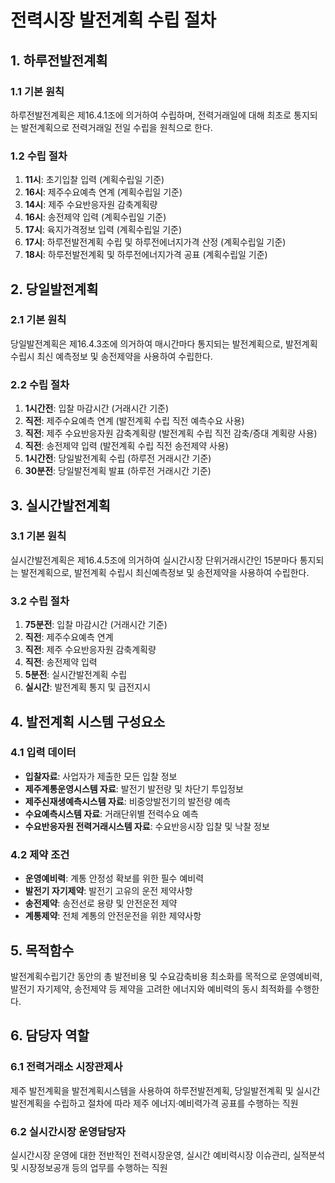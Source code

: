 # 전력시장 발전계획 수립 절차

## 1. 하루전발전계획

### 1.1 기본 원칙
하루전발전계획은 제16.4.1조에 의거하여 수립하며, 전력거래일에 대해 최초로 통지되는 발전계획으로 전력거래일 전일 수립을 원칙으로 한다.

### 1.2 수립 절차
1. **11시**: 초기입찰 입력 (계획수립일 기준)
2. **16시**: 제주수요예측 연계 (계획수립일 기준)
3. **14시**: 제주 수요반응자원 감축계획량
4. **16시**: 송전제약 입력 (계획수립일 기준)
5. **17시**: 육지가격정보 입력 (계획수립일 기준)
6. **17시**: 하루전발전계획 수립 및 하루전에너지가격 산정 (계획수립일 기준)
7. **18시**: 하루전발전계획 및 하루전에너지가격 공표 (계획수립일 기준)

## 2. 당일발전계획

### 2.1 기본 원칙
당일발전계획은 제16.4.3조에 의거하여 매시간마다 통지되는 발전계획으로, 발전계획 수립시 최신 예측정보 및 송전제약을 사용하여 수립한다.

### 2.2 수립 절차
1. **1시간전**: 입찰 마감시간 (거래시간 기준)
2. **직전**: 제주수요예측 연계 (발전계획 수립 직전 예측수요 사용)
3. **직전**: 제주 수요반응자원 감축계획량 (발전계획 수립 직전 감축/증대 계획량 사용)
4. **직전**: 송전제약 입력 (발전계획 수립 직전 송전제약 사용)
5. **1시간전**: 당일발전계획 수립 (하루전 거래시간 기준)
6. **30분전**: 당일발전계획 발표 (하루전 거래시간 기준)

## 3. 실시간발전계획

### 3.1 기본 원칙
실시간발전계획은 제16.4.5조에 의거하여 실시간시장 단위거래시간인 15분마다 통지되는 발전계획으로, 발전계획 수립시 최신예측정보 및 송전제약을 사용하여 수립한다.

### 3.2 수립 절차
1. **75분전**: 입찰 마감시간 (거래시간 기준)
2. **직전**: 제주수요예측 연계
3. **직전**: 제주 수요반응자원 감축계획량
4. **직전**: 송전제약 입력
5. **5분전**: 실시간발전계획 수립
6. **실시간**: 발전계획 통지 및 급전지시

## 4. 발전계획 시스템 구성요소

### 4.1 입력 데이터
- **입찰자료**: 사업자가 제출한 모든 입찰 정보
- **제주계통운영시스템 자료**: 발전기 발전량 및 차단기 투입정보
- **제주신재생예측시스템 자료**: 비중앙발전기의 발전량 예측
- **수요예측시스템 자료**: 거래단위별 전력수요 예측
- **수요반응자원 전력거래시스템 자료**: 수요반응시장 입찰 및 낙찰 정보

### 4.2 제약 조건
- **운영예비력**: 계통 안정성 확보를 위한 필수 예비력
- **발전기 자기제약**: 발전기 고유의 운전 제약사항
- **송전제약**: 송전선로 용량 및 안전운전 제약
- **계통제약**: 전체 계통의 안전운전을 위한 제약사항

## 5. 목적함수

발전계획수립기간 동안의 총 발전비용 및 수요감축비용 최소화를 목적으로 운영예비력, 발전기 자기제약, 송전제약 등 제약을 고려한 에너지와 예비력의 동시 최적화를 수행한다.

## 6. 담당자 역할

### 6.1 전력거래소 시장관제사
제주 발전계획을 발전계획시스템을 사용하여 하루전발전계획, 당일발전계획 및 실시간발전계획을 수립하고 절차에 따라 제주 에너지·예비력가격 공표를 수행하는 직원

### 6.2 실시간시장 운영담당자
실시간시장 운영에 대한 전반적인 전력시장운영, 실시간 예비력시장 이슈관리, 실적분석 및 시장정보공개 등의 업무를 수행하는 직원
